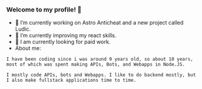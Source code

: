 ### Welcome to my profile! 👋
- 🔭 I’m currently working on Astro Anticheat and a new project called Ludic.
- 🌱 I’m currently improving my react skills.
- 💼 I am currently looking for paid work.
- About me:
```
I have been coding since i was around 9 years old, so about 10 years, most of which was spent making APIs, Bots, and Webapps in Node.JS.
  
I mostly code APIs, bots and Webapps. I like to do backend mostly, but I also make fullstack applications time to time.
```
